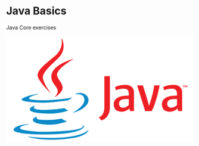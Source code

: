 # Java Basics

Java Core exercises

![img](https://github.com/vrudkovsky/java_basics/blob/master/java.jpg)
